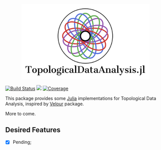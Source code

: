 <p align="center">
  <img width=80%, src="./images/LogoTopologicalDataAnalysis.svg" />
</p>

<!-- ![TopologicalDataAnalysis](./images/LogoTopologicalDataAnalysis.svg) -->
<!-- # TopologicalDataAnalysis.jl -->

[![Build Status][gha-img]][gha-url]
[![][bag-dev]][bld-dev]
[![Coverage](https://codecov.io/gh/davibarreira/TopologicalDataAnalysis.jl/branch/master/graph/badge.svg)](https://codecov.io/gh/davibarreira/TopologicalDataAnalysis.jl)
<!-- [![][bag-stb]][bld-stb] -->
<!-- [![Build Status](https://github.com/davibarreira/TopologicalDataAnalysis.jl/workflows/CI/badge.svg)](https://github.com/davibarreira/TopologicalDataAnalysis.jl/actions) -->

This package provides some [Julia](https://julialang.org/) implementations
for Topological Data Analysis, inspired by
[Velour](https://github.com/raphaeltinarrage/velour/blob/main/velour) package.

More to come.

## Desired Features
- [x] Pending;

[gha-img]: https://github.com/davibarreira/TopologicalDataAnalysis.jl/actions/workflows/Documentation.yml/badge.svg
[gha-url]: https://github.com/davibarreira/TopologicalDataAnalysis.jl/actions?query=workflow%3ACI
[bag-dev]: https://img.shields.io/badge/docs-dev-blue.svg
[bld-dev]: https://github.com/davibarreira/TopologicalDataAnalysis.jl/dev
<!-- [bag-stb]: https://img.shields.io/badge/docs-stable-blue.svg -->
<!-- [bld-stb]: https://juliagraphs.org/VegaGraphs.jl/stable -->
